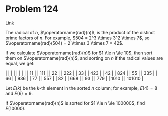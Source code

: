 # Problem 124

[Link](https://projecteuler.net/problem=124)

The radical of $n$, $\\operatorname{rad}(n)$, is the product of the distinct prime factors of $n$. For example, $504 = 2^3 \\times 3^2 \\times 7$, so $\\operatorname{rad}(504) = 2 \\times 3 \\times 7 = 42$.

If we calculate $\\operatorname{rad}(n)$ for $1 \\le n \\le 10$, then sort them on $\\operatorname{rad}(n)$, and sorting on $n$ if the radical values are equal, we get:

|      |  |        |
|      |  |        |
| 11   |  | 111    |
| 22   |  | 222    |
| 33   |  | 423    |
| 42   |  | 824    |
| 55   |  | 335    |
| 66   |  | 936    |
| 77   |  | 557    |
| 82   |  | 668    |
| 93   |  | 779    |
| 1010 |  | 101010 |

Let $E(k)$ be the $k$-th element in the sorted $n$ column; for example, $E(4) = 8$ and $E(6) = 9$.

If $\\operatorname{rad}(n)$ is sorted for $1 \\le n \\le 100000$, find $E(10000)$.

